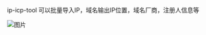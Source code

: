ip-icp-tool
可以批量导入IP，域名输出IP位置，域名厂商，注册人信息等

![图片](https://github.com/yin-cang/ip-icp-tool/assets/71535827/6fe88089-62f6-4e1e-9f2b-3d84e4c0ebf1)
